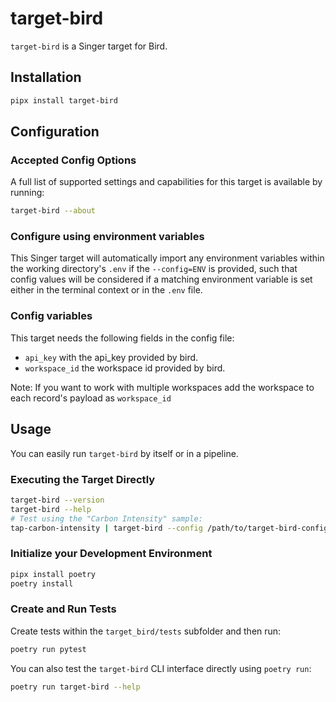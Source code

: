 # target-bird

`target-bird` is a Singer target for Bird.

## Installation

```bash
pipx install target-bird
```

## Configuration

### Accepted Config Options

A full list of supported settings and capabilities for this
target is available by running:

```bash
target-bird --about
```

### Configure using environment variables

This Singer target will automatically import any environment variables within the working directory's
`.env` if the `--config=ENV` is provided, such that config values will be considered if a matching
environment variable is set either in the terminal context or in the `.env` file.

### Config variables

This target needs the following fields in the config file:
- `api_key` with the api_key provided by bird.
- `workspace_id` the workspace id provided by bird. 

Note: If you want to work with multiple workspaces add the workspace to each record's payload as `workspace_id`

## Usage

You can easily run `target-bird` by itself or in a pipeline.

### Executing the Target Directly

```bash
target-bird --version
target-bird --help
# Test using the "Carbon Intensity" sample:
tap-carbon-intensity | target-bird --config /path/to/target-bird-config.json
```

### Initialize your Development Environment

```bash
pipx install poetry
poetry install
```

### Create and Run Tests

Create tests within the `target_bird/tests` subfolder and
  then run:

```bash
poetry run pytest
```

You can also test the `target-bird` CLI interface directly using `poetry run`:

```bash
poetry run target-bird --help
```

